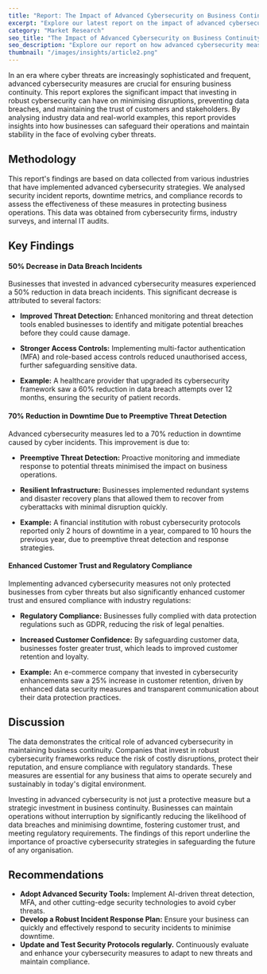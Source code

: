 ```yaml
---
title: "Report: The Impact of Advanced Cybersecurity on Business Continuity"
excerpt: "Explore our latest report on the impact of advanced cybersecurity on business continuity. Discover how investing in cutting-edge security measures can lead to a 50% decrease in data breach incidents and a 70% reduction in downtime. With real-world examples and key insights, this report highlights the critical importance of cybersecurity in maintaining uninterrupted operations and fostering customer trust."
category: "Market Research"
seo_title: "The Impact of Advanced Cybersecurity on Business Continuity"
seo_description: "Explore our report on how advanced cybersecurity measures can impact business continuity. Learn about strategies and best practices to safeguard your business with Tech Fresco."
thumbnail: "/images/insights/article2.png"
---
```


In an era where cyber threats are increasingly sophisticated and frequent, advanced cybersecurity measures are crucial for ensuring business continuity. This report explores the significant impact that investing in robust cybersecurity can have on minimising disruptions, preventing data breaches, and maintaining the trust of customers and stakeholders. By analysing industry data and real-world examples, this report provides insights into how businesses can safeguard their operations and maintain stability in the face of evolving cyber threats.

## **Methodology**

This report's findings are based on data collected from various industries that have implemented advanced cybersecurity strategies. We analysed security incident reports, downtime metrics, and compliance records to assess the effectiveness of these measures in protecting business operations. This data was obtained from cybersecurity firms, industry surveys, and internal IT audits.

## **Key Findings**

#### **50% Decrease in Data Breach Incidents**

Businesses that invested in advanced cybersecurity measures experienced a 50% reduction in data breach incidents. This significant decrease is attributed to several factors:

- **Improved Threat Detection:** Enhanced monitoring and threat detection tools enabled businesses to identify and mitigate potential breaches before they could cause damage.

* **Stronger Access Controls:** Implementing multi-factor authentication (MFA) and role-based access controls reduced unauthorised access, further safeguarding sensitive data.

- **Example:** A healthcare provider that upgraded its cybersecurity framework saw a 60% reduction in data breach attempts over 12 months, ensuring the security of patient records.

#### **70% Reduction in Downtime Due to Preemptive Threat Detection**

Advanced cybersecurity measures led to a 70% reduction in downtime caused by cyber incidents. This improvement is due to:

- **Preemptive Threat Detection:** Proactive monitoring and immediate response to potential threats minimised the impact on business operations.

* **Resilient Infrastructure:** Businesses implemented redundant systems and disaster recovery plans that allowed them to recover from cyberattacks with minimal disruption quickly.

- **Example:** A financial institution with robust cybersecurity protocols reported only 2 hours of downtime in a year, compared to 10 hours the previous year, due to preemptive threat detection and response strategies.

#### **Enhanced Customer Trust and Regulatory Compliance**

Implementing advanced cybersecurity measures not only protected businesses from cyber threats but also significantly enhanced customer trust and ensured compliance with industry regulations:

- **Regulatory Compliance:** Businesses fully complied with data protection regulations such as GDPR, reducing the risk of legal penalties.

* **Increased Customer Confidence:** By safeguarding customer data, businesses foster greater trust, which leads to improved customer retention and loyalty.

- **Example:** An e-commerce company that invested in cybersecurity enhancements saw a 25% increase in customer retention, driven by enhanced data security measures and transparent communication about their data protection practices.

## **Discussion**

The data demonstrates the critical role of advanced cybersecurity in maintaining business continuity. Companies that invest in robust cybersecurity frameworks reduce the risk of costly disruptions, protect their reputation, and ensure compliance with regulatory standards. These measures are essential for any business that aims to operate securely and sustainably in today's digital environment.

Investing in advanced cybersecurity is not just a protective measure but a strategic investment in business continuity. Businesses can maintain operations without interruption by significantly reducing the likelihood of data breaches and minimising downtime, fostering customer trust, and meeting regulatory requirements. The findings of this report underline the importance of proactive cybersecurity strategies in safeguarding the future of any organisation.

## **Recommendations**

- **Adopt Advanced Security Tools:** Implement AI-driven threat detection, MFA, and other cutting-edge security technologies to avoid cyber threats.
- **Develop a Robust Incident Response Plan:** Ensure your business can quickly and effectively respond to security incidents to minimise downtime.
- **Update and Test Security Protocols regularly.** Continuously evaluate and enhance your cybersecurity measures to adapt to new threats and maintain compliance.
